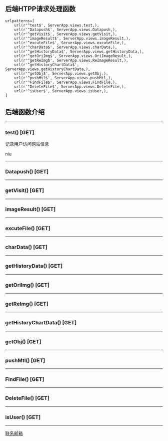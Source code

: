 ## 后端HTPP请求处理函数
```
urlpatterns=[
    url(r'^test$', ServerApp.views.test,),
    url(r'^Datapush$', ServerApp.views.Datapush,),
    url(r'^getVisit$', ServerApp.views.getVisit,),
    url(r'^imageResult$', ServerApp.views.imageResult,),
    url(r'^excuteFile$', ServerApp.views.excuteFile,),
    url(r'^charData$', ServerApp.views.charData,),
    url(r'^getHistoryData$', ServerApp.views.getHistoryData,),
    url(r'^getOriImg$', ServerApp.views.OriImageResult,),
    url(r'^getReImg$', ServerApp.views.ReImageResult,),
    url(r'^getHistoryChartData$', ServerApp.views.getHistoryChartData,),
    url(r'^getObj$', ServerApp.views.getObj,),
    url(r'^pushMtl$', ServerApp.views.pushMtl,),
    url(r'^FindFile$', ServerApp.views.FindFile,),
    url(r'^DeleteFile$', ServerApp.views.DeleteFile,),
    url(r'^isUser$', ServerApp.views.isUser,),
]
```
## 后端函数介绍
***
### test() [GET]
记录用户访问网站信息

niu
***
### Datapush() [GET]
***
### getVisit() [GET]
***
### imageResult() [GET]
***
### excuteFile() [GET]
***
### charData() [GET]
***
### getHistoryData() [GET]
***
### getOriImg() [GET]
***
### getReImg() [GET]
***
### getHistoryChartData() [GET]
***
### getObj() [GET]
***
### pushMtl() [GET]
***
### FindFile() [GET]
***
### DeleteFile() [GET]
***
### isUser() [GET]
***
[联系邮箱](www.baidu.com)